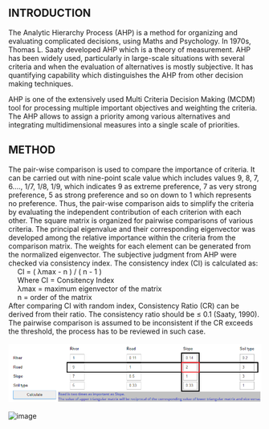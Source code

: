 ## INTRODUCTION

The Analytic Hierarchy Process (AHP) is a method for organizing and evaluating complicated decisions, using Maths and Psychology. In 1970s, Thomas L. Saaty developed AHP which is a theory of measurement. AHP has been widely used, particularly in large-scale situations with several criteria and when the evaluation of alternatives is mostly subjective. It has quantifying capability which distinguishes the AHP from other decision making techniques.

AHP is one of the extensively used Multi Criteria Decision Making (MCDM) tool for processing multiple important objectives and weighting the criteria. The AHP allows to assign a priority among various alternatives and integrating multidimensional measures into a single scale of priorities.

## METHOD

The pair-wise comparison is used to compare the importance of criteria. It can be carried out with nine-point scale value which includes values 9, 8, 7, 6...., 1/7, 1/8, 1/9, which indicates 9 as extreme preference, 7 as very strong preference, 5 as strong preference and so on down to 1 which represents no preference. Thus, the pair-wise comparison aids to simplify the criteria by evaluating the independent contribution of each criterion with each other. The square matrix is organized for pairwise comparisons of various criteria. The principal eigenvalue and their corresponding eigenvector was developed among the relative importance within the criteria from the comparison matrix. The weights for each element can be generated from the normalized eigenvector. The subjective judgment from AHP were checked via consistency index. The consistency index (CI) is calculated as:
<br>
&emsp; CI = ( λmax - n ) / ( n - 1 )<br>
 &emsp; Where CI = Consitency Index<br>
 &emsp; λmax = maximum eigenvector of the matrix <br>
 &emsp; n = order of the matrix <br>
 After comparing CI with random index, Consistency Ratio (CR) can be derived from their ratio. The consistency ratio should be ≤ 0.1 (Saaty, 1990). The pairwise comparison is assumed to be inconsistent if the CR exceeds the threshold, the process has to be reviewed in such case.
 <br><br>
 ![image](https://github.com/Geospasolutions/AHP_Calculator/blob/master/assests/Matrix.PNG)
<br> <br>
![image](https://github.com/Geospasolutions/AHP_Calculator/blob/master/assests/Animation.gif)
